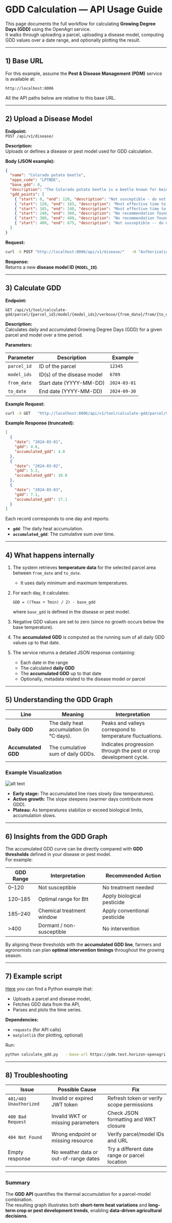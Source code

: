 # GDD Calculation — API Usage Guide

This page documents the full workflow for calculating **Growing Degree Days (GDD)** using the OpenAgri service.  
It walks through uploading a parcel, uploading a disease model, computing GDD values over a date range, and optionally plotting the result.

---

## 1) Base URL

For this example, assume the **Pest & Disease Management (PDM)** service is available at:

```
http://localhost:8006
```

All the API paths below are relative to this base URL.

---

## 2) Upload a Disease Model

**Endpoint:**  
`POST /api/v1/disease/`

**Description:**  
Uploads or defines a disease or pest model used for GDD calculation.

**Body (JSON example):**
```json
{
  "name": "Colorado potato beetle",
  "eppo_code": "LPTNDE",
  "base_gdd": 0,
  "description": "The Colorado potato beetle is a beetle known for being a major pest of potato crops.",
  "gdd_points": [
    { "start": 0, "end": 120, "description": "Not susceptible - do not treat" },
    { "start": 120, "end": 185, "description": "Most effective time to apply Btt" },
    { "start": 185, "end": 240, "description": "Most effective time to apply conventional pesticides" },
    { "start": 240, "end": 300, "description": "No recommendation found in documentation" },
    { "start": 300, "end": 400, "description": "No recommendation found in documentation" },
    { "start": 400, "end": 675, "description": "Not susceptible -- do not treat" }
  ]
}
```

**Request:**
```bash
curl -X POST "http://localhost:8006/api/v1/disease/"   -H "Authorization: Bearer $JWT_TOKEN"   -H "Content-Type: application/json"   -d @./colorado_potato_beetle.json
```

**Response:**  
Returns a new **disease model ID (`MODEL_ID`)**.

---

## 3) Calculate GDD

**Endpoint:**  
```
GET /api/v1/tool/calculate-gdd/parcel/{parcel_id}/model/{model_ids}/verbose/{from_date}/from/{to_date}/to/
```

**Description:**  
Calculates daily and accumulated Growing Degree Days (GDD) for a given parcel and model over a time period.

**Parameters:**

| Parameter | Description | Example |
|------------|--------------|----------|
| `parcel_id` | ID of the parcel | `12345` |
| `model_ids` | ID(s) of the disease model | `6789` |
| `from_date` | Start date (YYYY-MM-DD) | `2024-03-01` |
| `to_date` | End date (YYYY-MM-DD) | `2024-09-30` |

**Example Request:**
```bash
curl -X GET   "http://localhost:8006/api/v1/tool/calculate-gdd/parcel/${PARCEL_ID}/model/${MODEL_ID}/verbose/2024-03-01/from/2024-09-30/to/"   -H "Authorization: Bearer $JWT_TOKEN"   -H "Accept: application/json"
```

**Example Response (truncated):**
```json
[
  {
    "date": "2024-03-01",
    "gdd": 4.8,
    "accumulated_gdd": 4.8
  },
  {
    "date": "2024-03-02",
    "gdd": 5.2,
    "accumulated_gdd": 10.0
  },
  {
    "date": "2024-03-03",
    "gdd": 7.1,
    "accumulated_gdd": 17.1
  }
]
```

Each record corresponds to one day and reports:
- **`gdd`**: The daily heat accumulation.
- **`accumulated_gdd`**: The cumulative sum over time.

---

## 4) What happens internally

1. The system retrieves **temperature data** for the selected parcel area between `from_date` and `to_date`.  
   - It uses daily minimum and maximum temperatures.

2. For each day, it calculates:
   ```
   GDD = ((Tmax + Tmin) / 2) - base_gdd
   ```
   where `base_gdd` is defined in the disease or pest model.

3. Negative GDD values are set to zero (since no growth occurs below the base temperature).

4. The **accumulated GDD** is computed as the running sum of all daily GDD values up to that date.

5. The service returns a detailed JSON response containing:
   - Each date in the range
   - The calculated **daily GDD**
   - The **accumulated GDD** up to that date
   - Optionally, metadata related to the disease model or parcel

---

## 5) Understanding the GDD Graph

| Line | Meaning | Interpretation |
|------|----------|----------------|
| **Daily GDD** | The daily heat accumulation (in °C·days). | Peaks and valleys correspond to temperature fluctuations. |
| **Accumulated GDD** | The cumulative sum of daily GDDs. | Indicates progression through the pest or crop development cycle. |

### Example Visualization
![ alt text](gdd_plot.png)

- **Early stage:** The accumulated line rises slowly (low temperatures).  
- **Active growth:** The slope steepens (warmer days contribute more GDD).  
- **Plateau:** As temperatures stabilize or exceed biological limits, accumulation slows.

---

## 6) Insights from the GDD Graph

The accumulated GDD curve can be directly compared with **GDD thresholds** defined in your disease or pest model.  
For example:

| GDD Range | Interpretation | Recommended Action |
|------------|----------------|--------------------|
| 0–120 | Not susceptible | No treatment needed |
| 120–185 | Optimal range for Btt | Apply biological pesticide |
| 185–240 | Chemical treatment window | Apply conventional pesticide |
| >400 | Dormant / non-susceptible | No intervention |

By aligning these thresholds with the **accumulated GDD line**, farmers and agronomists can plan **optimal intervention timings** throughout the growing season.

---

## 7) Example script

[Here](calculate_gdd.py) you can find a Python example that:
- Uploads a parcel and disease model,
- Fetches GDD data from the API,
- Parses and plots the time series.

**Dependencies:**
- `requests` (for API calls)
- `matplotlib` (for plotting, optional)

Run:
```bash
python calculate_gdd.py   --base-url https://pdm.test.horizon-openagri.eu   --token $JWT_TOKEN   --parcel-name "Parcel 1"   --wkt "POLYGON((...))"   --disease-json ./colorado_potato_beetle.json   --from-date 2024-03-01   --to-date 2024-09-30   --plot
```

---

## 8) Troubleshooting

| Issue | Possible Cause | Fix |
|--------|----------------|-----|
| `401/403 Unauthorized` | Invalid or expired JWT token | Refresh token or verify scope permissions |
| `400 Bad Request` | Invalid WKT or missing parameters | Check JSON formatting and WKT closure |
| `404 Not Found` | Wrong endpoint or missing resource | Verify parcel/model IDs and URL |
| Empty response | No weather data or out-of-range dates | Try a different date range or parcel location |

---

### Summary
The **GDD API** quantifies the thermal accumulation for a parcel-model combination.  
The resulting graph illustrates both **short-term heat variations** and **long-term crop or pest development trends**, enabling **data-driven agricultural decisions**.

